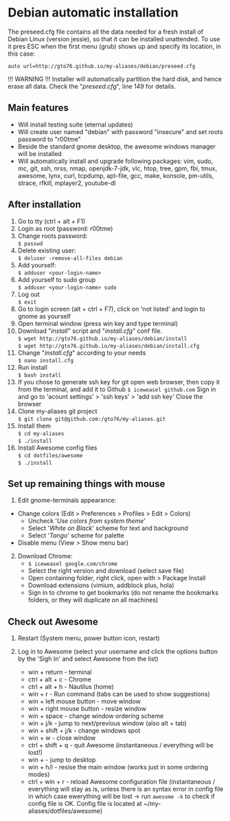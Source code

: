 Debian automatic installation
=============================

The preseed.cfg file contains all the data needed for a fresh install of Debian Linux (version jessie), so that it can be installed unattended. To use it pres ESC when the first menu (grub) shows up and specify its location, in this case:

`auto url=http://gto76.github.io/my-aliases/debian/preseed.cfg`

!!! WARNING !!!
Installer will automatically partition the hard disk, and hence erase all data. Check the "_preseed.cfg_", line 149 for details.

Main features
-------------
- Will install testing suite (eternal updates)
- Will create user named "debian" with password "insecure" and set roots password to "r00tme"
- Beside the standard gnome desktop, the awesome windows manager will be installed
- Will automatically install and upgrade following packages: vim, sudo, mc, git, ssh, nrss, nmap, openjdk-7-jdk, vlc, htop, tree, gpm, fbi, tmux, awesome, lynx, curl, tcpdump, apt-file, gcc, make, konsole, pm-utils, strace, rfkill, mplayer2, youtube-dl

After installation
-----------------
1. Go to tty (ctrl + alt + F1)
2. Login as root (password: r00tme)
3. Change roots password:  
	`$ passwd`
4. Delete existing user:  
	`$ deluser -remove-all-files debian`
5. Add yourself:  
	`$ adduser <your-login-name>`
6. Add yourself to sudo group  
	`$ adduser <your-login-name> sudo`
7. Log out  
	`$ exit`
8. Go to login screen (alt + ctrl + F7), click on 'not listed' and login to gnome as yourself
9. Open terminal window (press win key and type terminal)
10. Download "_install_" script and "_install.cfg_" conf file.  
	`$ wget http://gto76.github.io/my-aliases/debian/install`  
	`$ wget http://gto76.github.io/my-aliases/debian/install.cfg`
11. Change "_install.cfg_" according to your needs  
	`$ nano install.cfg`
12. Run install  
	`$ bash install`
13. If you chose to generate ssh key for git open web browser, then copy it from the terminal, and add it to Github
	`$ iceweasel github.com`
	Sign in and go to 'acount settings' > 'ssh keys' > 'add ssh key'
	Close the browser
13. Clone my-aliases git project  
	`$ git clone git@github.com:/gto76/my-aliases.git`
14. Install them  
	`$ cd my-aliases`  
	`$ ./install`
15. Install Awesome config files  
	`$ cd dotfiles/awesome`  
	`$ ./install`

Set up remaining things with mouse
----------------------------------

1. Edit gnome-terminals appearance:
 * Change colors (Edit > Preferences > Profiles > Edit > Colors)
 	- Uncheck '_Use colors from system theme_'
 	- Select '_White on Black_' scheme for text and background
 	- Select '_Tango_' scheme for palette
 * Disable menu (View > Show menu bar)  

2. Download Chrome:  
	- `$ iceweasel google.com/chrome`
	- Select the right version and download (select save file)
	- Open containing folder, right click, open with > Package Install
 	- Download extensions (vimium, addblock plus, hola)
 	- Sign in to chrome to get bookmarks (do not rename the bookmarks folders, or they will duplicate on all machines)

 
Check out Awesome
-----------------
1. Restart (System menu, power button icon, restart)

2. Log in to Awesome (select your username and click the options button by the 'Sigh In' and select Awesome from the list)
	* win + return - terminal
	* ctrl + alt + c - Chrome
	* ctrl + alt + h - Nautilus (home)
	* win + r - Run command (tabs can be used to show suggestions)
	* win + left mouse button - move window
	* win + right mouse button - resize window
	* win + space - change window ordering scheme
	* win + j/k - jump to next/previous window (also alt + tab)
	* win + shift + j/k - change windows spot
	* win + w - close window
	* ctrl + shift + q - quit Awesome (instantaneous / everything will be lost!)
	* win + <number> - jump to desktop
	* win + h/l - resise the main window (works just in some ordering modes)
	* ctrl + win + r - reload Awesome configuration file (instantaneous / everything will stay as is, unless there is an syntax error in config file in which case ewerything will be lost -> run `awesome -k` to check if config file is OK. Config file is located at ~/my-aliases/dotfiles/awesome)
	


	
